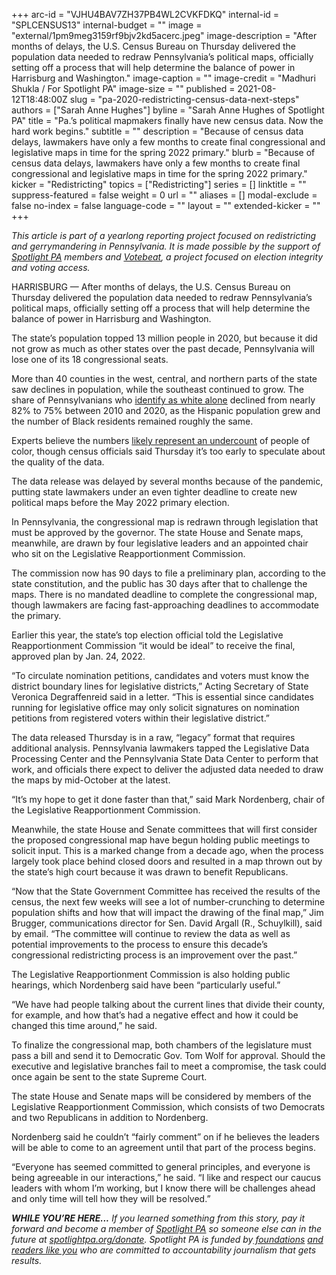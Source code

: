 +++
arc-id = "VJHU4BAV7ZH37PB4WL2CVKFDKQ"
internal-id = "SPLCENSUS13"
internal-budget = ""
image = "external/1pm9meg3159rf9bjv2kd5acerc.jpeg"
image-description = "After months of delays, the U.S. Census Bureau on Thursday delivered the population data needed to redraw Pennsylvania’s political maps, officially setting off a process that will help determine the balance of power in Harrisburg and Washington."
image-caption = ""
image-credit = "Madhuri Shukla / For Spotlight PA"
image-size = ""
published = 2021-08-12T18:48:00Z
slug = "pa-2020-redistricting-census-data-next-steps"
authors = ["Sarah Anne Hughes"]
byline = "Sarah Anne Hughes of Spotlight PA"
title = "Pa.’s political mapmakers finally have new census data. Now the hard work begins."
subtitle = ""
description = "Because of census data delays, lawmakers have only a few months to create final congressional and legislative maps in time for the spring 2022 primary."
blurb = "Because of census data delays, lawmakers have only a few months to create final congressional and legislative maps in time for the spring 2022 primary."
kicker = "Redistricting"
topics = ["Redistricting"]
series = []
linktitle = ""
suppress-featured = false
weight = 0
url = ""
aliases = []
modal-exclude = false
no-index = false
language-code = ""
layout = ""
extended-kicker = ""
+++

<i>This article is part of a yearlong reporting project focused on redistricting and gerrymandering in Pennsylvania. It is made possible by the support of </i><a href="https://www.spotlightpa.org/"><i>Spotlight PA</i></a><i> members and </i><a href="https://votebeat.org/"><i>Votebeat</i></a><i>, a project focused on election integrity and voting access.</i>

HARRISBURG — After months of delays, the U.S. Census Bureau on Thursday delivered the population data needed to redraw Pennsylvania’s political maps, officially setting off a process that will help determine the balance of power in Harrisburg and Washington.

The state’s population topped 13 million people in 2020, but because it did not grow as much as other states over the past decade, Pennsylvania will lose one of its 18 congressional seats.

More than 40 counties in the west, central, and northern parts of the state saw declines in population, while the southeast continued to grow. The share of Pennsylvanians who <a href="https://www.census.gov/library/visualizations/interactive/racial-and-ethnic-diversity-in-the-united-states-2010-and-2020-census.html" target="_blank">identify as white alone</a> declined from nearly 82% to 75% between 2010 and 2020, as the Hispanic population grew and the number of Black residents remained roughly the same.

<script src="https://www.spotlightpa.org/embed.js" async></script><div data-spl-embed-version="1" data-spl-src="https://www.spotlightpa.org/embeds/newsletter/"></div>

Experts believe the numbers <a href="https://www.npr.org/2021/08/12/1010222899/2020-census-race-ethnicity-data-categories-hispanic">likely represent an undercount</a> of people of color, though census officials said Thursday it’s too early to speculate about the quality of the data.

The data release was delayed by several months because of the pandemic, putting state lawmakers under an even tighter deadline to create new political maps before the May 2022 primary election.

In Pennsylvania, the congressional map is redrawn through legislation that must be approved by the governor. The state House and Senate maps, meanwhile, are drawn by four legislative leaders and an appointed chair who sit on the Legislative Reapportionment Commission.

The commission now has 90 days to file a preliminary plan, according to the state constitution, and the public has 30 days after that to challenge the maps. There is no mandated deadline to complete the congressional map, though lawmakers are facing fast-approaching deadlines to accommodate the primary.

Earlier this year, the state’s top election official told the Legislative Reapportionment Commission “it would be ideal” to receive the final, approved plan by Jan. 24, 2022.

“To circulate nomination petitions, candidates and voters must know the district boundary lines for legislative districts,” Acting Secretary of State Veronica Degraffenreid said in a letter. “This is essential since candidates running for legislative office may only solicit signatures on nomination petitions from registered voters within their legislative district.”

The data released Thursday is in a raw, “legacy” format that requires additional analysis. Pennsylvania lawmakers tapped the Legislative Data Processing Center and the Pennsylvania State Data Center to perform that work, and officials there expect to deliver the adjusted data needed to draw the maps by mid-October at the latest.

“It’s my hope to get it done faster than that,” said Mark Nordenberg, chair of the Legislative Reapportionment Commission.

Meanwhile, the state House and Senate committees that will first consider the proposed congressional map have begun holding public meetings to solicit input. This is a marked change from a decade ago, when the process largely took place behind closed doors and resulted in a map thrown out by the state’s high court because it was drawn to benefit Republicans.

“Now that the State Government Committee has received the results of the census, the next few weeks will see a lot of number-crunching to determine population shifts and how that will impact the drawing of the final map,” Jim Brugger, communications director for Sen. David Argall (R., Schuylkill), said by email. “The committee will continue to review the data as well as potential improvements to the process to ensure this decade’s congressional redistricting process is an improvement over the past.”

The Legislative Reapportionment Commission is also holding public hearings, which Nordenberg said have been “particularly useful.”

“We have had people talking about the current lines that divide their county, for example, and how that’s had a negative effect and how it could be changed this time around,” he said.

To finalize the congressional map, both chambers of the legislature must pass a bill and send it to Democratic Gov. Tom Wolf for approval. Should the executive and legislative branches fail to meet a compromise, the task could once again be sent to the state Supreme Court.

<script src="https://www.spotlightpa.org/embed.js" async></script><div data-spl-embed-version="1" data-spl-src="https://www.spotlightpa.org/embeds/donate/?teaser_text=If%20you%20learned%20something%20from%20this%20report%2C%20pay%20it%20forward%20and%20become%20a%20member%20of%20Spotlight%20PA%20so%20someone%20else%20can%20in%20the%20future."></div>

The state House and Senate maps will be considered by members of the Legislative Reapportionment Commission, which consists of two Democrats and two Republicans in addition to Nordenberg.

Nordenberg said he couldn’t “fairly comment” on if he believes the leaders will be able to come to an agreement until that part of the process begins.

“Everyone has seemed committed to general principles, and everyone is being agreeable in our interactions,” he said. “I like and respect our caucus leaders with whom I’m working, but I know there will be challenges ahead and only time will tell how they will be resolved.”

<i><b>WHILE YOU’RE HERE...</b></i><i> If you learned something from this story, pay it forward and become a member of </i><a href="https://www.spotlightpa.org/"><i>Spotlight PA</i></a><i> so someone else can in the future at </i><a href="http://spotlightpa.org/donate"><i>spotlightpa.org/donate</i></a><i>. Spotlight PA is funded by</i><a href="https://www.spotlightpa.org/support"><i> foundations</i></a><i> </i><a href="https://www.spotlightpa.org/support"><i>and readers like you</i></a><i> who are committed to accountability journalism that gets results.</i>
